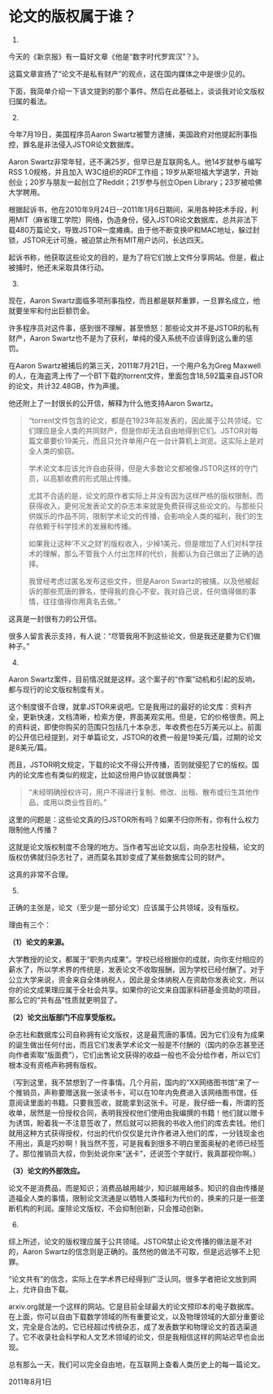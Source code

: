 # 论文的版权属于谁？

1.

今天的《新京报》有一篇好文章《他是“数字时代罗宾汉”？》。

这篇文章宣扬了“论文不是私有财产”的观点，这在国内媒体之中是很少见的。

下面，我简单介绍一下该文提到的那个事件。然后在此基础上，谈谈我对论文版权归属的看法。

2.

今年7月19日，美国程序员Aaron Swartz被警方逮捕，美国政府对他提起刑事指控，罪名是非法侵入JSTOR论文数据库。

Aaron Swartz非常年轻，还不满25岁，但早已是互联网名人。他14岁就参与编写RSS 1.0规格，并且加入 W3C组织的RDF工作组；19岁从斯坦福大学退学，开始创业；20岁与朋友一起创立了Reddit；21岁参与创立Open Library；23岁被哈佛大学聘用。

根据起诉书，他在2010年9月24日--2011年1月6日期间，采用各种技术手段，利用MIT（麻省理工学院）网络，伪造身份，侵入JSTOR论文数据库，总共非法下载480万篇论文，导致JSTOR一度瘫痪。由于他不断变换IP和MAC地址，躲过封锁，JSTOR无计可施，被迫禁止所有MIT用户访问，长达四天。

起诉书称，他获取这些论文的目的，是为了将它们放上文件分享网站。但是，截止被捕时，他还未采取具体行动。

3.

现在，Aaron Swartz面临多项刑事指控，而且都是联邦重罪，一旦罪名成立，他就要坐牢和付出巨额罚金。

许多程序员对这件事，感到很不理解，甚至愤怒：那些论文并不是JSTOR的私有财产，Aaron Swartz也不是为了获利，单纯的侵入系统不应该得到这么重的惩罚。

在Aaron Swartz被捕后的第三天，2011年7月21日，一个用户名为Greg Maxwell的人，在海盗湾上传了一个BT下载的torrent文件，里面包含18,592篇来自JSTOR的论文，共计32.48GB，作为声援。

他还附上了一封很长的公开信，解释为什么他支持Aaron Swartz。

> “torrent文件包含的论文，都是在1923年前发表的，因此属于公共领域。它们理应是全人类的共同财产，但是你却无法自由地得到它们。JSTOR对每篇文章要价19美元，而且只允许单用户在一台计算机上浏览。这实际上是对全人类的偷窃。
> 
> 学术论文本应该允许自由获得，但是大多数论文都被像JSTOR这样的守门员，以高额收费的形式阻止传播。
> 
> 尤其不合适的是，论文的原作者实际上并没有因为这样严格的版权限制，而获得收入，更何况发表论文的杂志本来就是免费获得这些论文的。与那些只供娱乐的作品不同，限制学术论文的传播，会影响全人类的福利，我们的生存依赖于科学技术的发展和传播。
> 
> 如果我让这种‘不义之财’的版权收入，少掉1美元，但是增加了人们对科学技术的理解，那么不管我个人付出怎样的代价，我都认为自己做出了正确的选择。
> 
> 我曾经考虑过匿名发布这些文件，但是Aaron Swartz的被捕，以及他被起诉的那些荒唐的罪名，使得我的良心不安。我对自己说，任何值得做的事情，往往值得你用真名去做。”

这真是一封很有力的公开信。

很多人留言表示支持，有人说：“尽管我用不到这些论文，但是我还是要为它们做种子。”

4.

Aaron Swartz案件，目前情况就是这样。这个案子的“作案”动机和引起的反响，都与现行的论文版权制度有关。

这个制度很不合理，就拿JSTOR来说吧。它是我用过的最好的论文库：资料齐全，更新快速，文档清晰，检索方便，界面美观实用。但是，它的价格很贵。网上的资料说，即使你购买的范围只包括几十本杂志，年收费也在5万美元以上。前面的公开信已经提到，对于单篇论文，JSTOR的收费一般是19美元/篇，过期的论文是8美元/篇。

而且，JSTOR明文规定，下载的论文不得公开传播，否则就侵犯了它的版权。国内的论文库也有类似的规定，比如这份用户协议就很典型：

> “未经明确授权许可，用户不得进行复制、修改、出租、散布或衍生其他作品，或用以商业性目的。”

这里的问题是：这些论文真的归JSTOR所有吗？如果不归你所有，你有什么权力限制他人传播？

这就是论文版权制度不合理的地方。当作者写出论文以后，向杂志社投稿，论文的版权仿佛就归杂志社了，进而莫名其妙变成了某些数据库公司的财产。

这真的非常不合理。

5.

正确的主张是，论文（至少是一部分论文）应该属于公共领域，没有版权。

理由有三个：

**（1）论文的来源。**

大学教授的论文，都属于“职务内成果”。学校已经根据你的成就，向你支付相应的薪水了，所以学术界的传统是，发表论文不收取报酬，因为学校已经付酬了。对于公立大学来说，资金来自全体纳税人，因此是全体纳税人在资助你发表论文，所以你的论文成果理应属于全社会共享。如果你的论文来自国家科研基金资助的项目，那么它的“共有品”性质就更明显了。

**（2）论文出版部门不应享受版权。**

杂志社和数据库公司自称拥有论文版权，这是最荒唐的事情。因为它们没有为成果的诞生做出任何付出，而且它们发表学术论文一般是不付酬的（国内的杂志甚至还向作者索取“版面费”），它们出售论文获得的收益一般也不会分给作者，所以它们根本没有资格声称拥有版权。

（写到这里，我不禁想到了一件事情。几个月前，国内的“XX网络图书馆”来了一个推销员，声称要赠送我一张读书卡，可以在10年内免费进入该网络图书馆，任意阅读里面的书籍。只要我签收，就能拿到这张卡。可是，我仔细一看，所谓的签收单，居然是一份授权合同，表明我授权他们使用由我编撰的书籍！他们就以赠卡为诱饵，盼着我一不注意签收了，然后就可以把我的书收入他们的库去卖钱。他们就用这种方式获得授权，付出的代价仅仅是允许作者进入他们的库，一分钱现金也不用出，真是巧妙啊！我当然不签，可是我看到很多不明白里面奥秘的老师已经签了。那位推销员大叔，你到处说你来“送卡”，还说签个字就行，我真鄙视你啊。）

**（3）论文的外部效应。**

论文不是消费品，而是知识；消费品越用越少，知识越用越多。知识的自由传播是造福全人类的事情，限制论文流通是以牺牲人类福利为代价的，换来的只是一些垄断机构的利润。废除论文版权，不会抑制创新，只会推动创新。

6.

综上所述，论文的版权理应属于公共领域。JSTOR禁止论文传播的做法是不对的，Aaron Swartz的信念则是正确的。虽然他的做法不可取，但是远远够不上犯罪。

“论文共有”的信念，实际上在学术界已经得到广泛认同。很多学者把论文放到网上，允许自由下载。

arxiv.org就是一个这样的网站。它是目前全球最大的论文预印本的电子数据库。在上面，你可以自由下载数学领域的所有重要论文，以及物理领域的大部分重要论文，完全是合法的。它已经超过传统杂志，成了发表数学和物理论文的首选渠道了。它不收录社会科学和人文艺术领域的论文，但是我相信这样的网站迟早也会出现。

总有那么一天，我们可以完全自由地，在互联网上查看人类历史上的每一篇论文。

2011年8月1日
